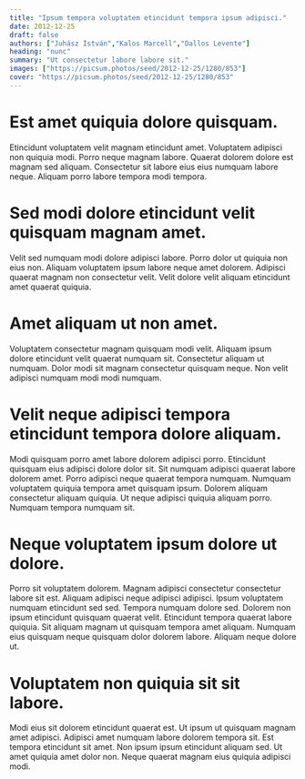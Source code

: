 ```yaml
---
title: "Ipsum tempora voluptatem etincidunt tempora ipsum adipisci."
date: 2012-12-25
draft: false 
authors: ["Juhász István","Kalos Marcell","Dallos Levente"]
heading: "nunc"
summary: "Ut consectetur labore labore sit."
images: ["https://picsum.photos/seed/2012-12-25/1280/853"]
cover: "https://picsum.photos/seed/2012-12-25/1280/853"
---
```

# Est amet quiquia dolore quisquam.        
Etincidunt voluptatem velit magnam etincidunt amet. Voluptatem adipisci non quiquia modi. Porro neque magnam labore. Quaerat dolorem dolore est magnam sed aliquam. Consectetur sit labore eius eius numquam labore neque. Aliquam porro labore tempora modi tempora.

# Sed modi dolore etincidunt velit quisquam magnam amet.        
Velit sed numquam modi dolore adipisci labore. Porro dolor ut quiquia non eius non. Aliquam voluptatem ipsum labore neque amet dolorem. Adipisci quaerat magnam non consectetur velit. Velit dolore velit aliquam etincidunt amet quaerat quiquia.

# Amet aliquam ut non amet.        
Voluptatem consectetur magnam quisquam modi velit. Aliquam ipsum dolore etincidunt velit quaerat numquam sit. Consectetur aliquam ut numquam. Dolor modi sit magnam consectetur quisquam neque. Non velit adipisci numquam modi modi numquam.

# Velit neque adipisci tempora etincidunt tempora dolore aliquam.        
Modi quisquam porro amet labore dolorem adipisci porro. Etincidunt quisquam eius adipisci dolore dolor sit. Sit numquam adipisci quaerat labore dolorem amet. Porro adipisci neque quaerat tempora numquam. Numquam voluptatem quiquia tempora amet quisquam ipsum. Dolorem aliquam consectetur aliquam quiquia. Ut neque adipisci quiquia aliquam porro. Numquam tempora numquam sit.

# Neque voluptatem ipsum dolore ut dolore.        
Porro sit voluptatem dolorem. Magnam adipisci consectetur consectetur labore sit est. Aliquam adipisci neque adipisci adipisci. Ipsum voluptatem numquam etincidunt sed sed. Tempora numquam dolore sed. Dolorem non ipsum etincidunt quisquam quaerat velit. Etincidunt tempora quaerat labore quiquia. Sit aliquam magnam ut quisquam tempora amet aliquam. Numquam eius quisquam neque quisquam dolor dolorem labore. Aliquam neque dolore ut.

# Voluptatem non quiquia sit sit labore.        
Modi eius sit dolorem etincidunt quaerat est. Ut ipsum ut quisquam magnam amet adipisci. Adipisci amet numquam labore dolorem tempora sit. Est tempora etincidunt sit amet. Non ipsum ipsum etincidunt aliquam sed. Ut amet quiquia amet dolor non. Neque quaerat magnam eius quiquia adipisci modi.


